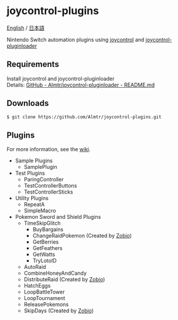 # joycontrol-plugins

[English](./README.md) / [日本語](./README_ja.md)

Nintendo Switch automation plugins using [joycontrol](https://github.com/mart1nro/joycontrol) and [joycontrol-pluginloader](https://github.com/Almtr/joycontrol-pluginloader)

## Requirements

Install joycontrol and joycontrol-pluginloader  
Details: [GitHub - Almtr/joycontrol-pluginloader - README.md](https://github.com/Almtr/joycontrol-pluginloader/blob/master/README.md)

## Downloads

```sh
$ git clone https://github.com/Almtr/joycontrol-plugins.git
```

## Plugins

For more information, see the [wiki](https://github.com/Almtr/joycontrol-plugins/wiki).

- Sample Plugins
    - SamplePlugin
- Test Plugins
    - ParingController
    - TestControllerButtons
    - TestControllerSticks
- Utility Plugins
    - RepeatA
    - SimpleMacro
- Pokemon Sword and Shield Plugins
    - TimeSkipGlitch
        - BuyBargains
        - ChangeRaidPokemon (Created by [Zobio](https://github.com/Zobio))
        - GetBerries
        - GetFeathers
        - GetWatts
        - TryLotoID
    - AutoRaid
    - CombineHoneyAndCandy
    - DistributeRaid (Created by [Zobio](https://github.com/Zobio))
    - HatchEggs
    - LoopBattleTower
    - LoopTournament
    - ReleasePokemons
    - SkipDays (Created by [Zobio](https://github.com/Zobio))
